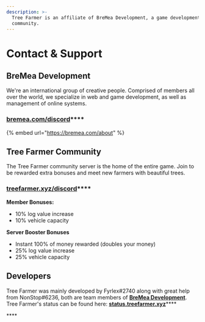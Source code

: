 ```yaml
---
description: >-
  Tree Farmer is an affiliate of BreMea Development, a game development
  community.
---
```


# Contact & Support

## BreMea Development

We're an international group of creative people. Comprised of members all over the world, we specialize in web and game development, as well as management of online systems.

### [**bremea.com/discord**](https://bremea.com/discord)\*\*\*\*

{% embed url="https://bremea.com/about" %}

## Tree Farmer Community

The Tree Farmer community server is the home of the entire game. Join to be rewarded extra bonuses and meet new farmers with beautiful trees.

### [**treefarmer.xyz/discord**](https://treefarmer.xyz/discord)\*\*\*\*

**Member Bonuses:**

* 10% log value increase
* 10% vehicle capacity

**Server Booster Bonuses**

* Instant 100% of money rewarded \(doubles your money\)
* 25% log value increase
* 25% vehicle capacity

## Developers

Tree Farmer was mainly developed by Fyrlex\#2740 along with great help from NonStop\#6236, both are team members of [**BreMea Development**](contact.md#bremea-development). Tree Farmer's status can be found here: [**status.treefarmer.xyz**](https://status.treefarmer.xyz/)\*\*\*\*

\*\*\*\*


